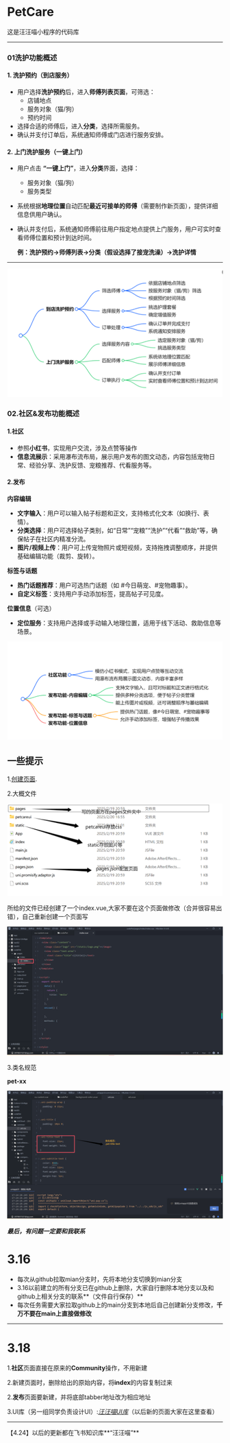 # PetCare
这是汪汪喵小程序的代码库

---



### 01**洗护功能概述**    

#### **1. 洗护预约（到店服务）**  
- 用户选择**洗护预约**后，进入**师傅列表页面**，可筛选：  
  - 店铺地点  
  - 服务对象（猫/狗）  
  - 预约时间  
- 选择合适的师傅后，进入**分类**，选择所需服务。  
- 确认并支付订单后，系统通知师傅或门店进行服务安排。  

#### **2. 上门洗护服务（一键上门）**  
- 用户点击 **“一键上门”**，进入**分类**界面，选择：  
  - 服务对象（猫/狗）  
  - 服务类型    
  
- 系统根据**地理位置**自动匹配**最近可接单的师傅**（需要制作新页面），提供详细信息供用户确认。  

- 确认并支付后，系统通知师傅前往用户指定地点提供上门服务，用户可实时查看师傅位置和预计到达时间。  

  **例：洗护预约->师傅列表->分类（假设选择了接宠洗澡）->洗护详情**

---

![洗护](https://raw.githubusercontent.com/DQ-Wang/PetCare/73b39aa8cfcf16464dc949a2afe851210cba4934/codePet/static/%E8%A1%A5%E5%85%85/%E5%AF%BC%E5%9B%BE01.png)

### 02.**社区&发布功能概述**

#### 1.社区

- 参照**小红书**，实现用户交流，涉及点赞等操作
- **信息流展示**：采用瀑布流布局，展示用户发布的图文动态，内容包括宠物日常、经验分享、洗护反馈、宠粮推荐、代看服务等。

#### 2.发布

**内容编辑**

- **文字输入**：用户可以输入帖子标题和正文，支持格式化文本（如换行、表情）。
- **分类选择**：用户可选择帖子类别，如“日常”“宠粮”“洗护”“代看”“救助”等，确保帖子在社区内精准分流。
- **图片/视频上传**：用户可上传宠物照片或短视频，支持拖拽调整顺序，并提供基础编辑功能（裁剪、旋转）。

 **标签与话题**

- **热门话题推荐**：用户可选热门话题（如 #今日萌宠、#宠物趣事）。
- **自定义标签**：支持用户手动添加标签，提高帖子可见度。

**位置信息**（可选）

- **定位服务**：支持用户选择或手动输入地理位置，适用于线下活动、救助信息等场景。

![社区](https://raw.githubusercontent.com/DQ-Wang/PetCare/refs/heads/main/codePet/static/%E8%A1%A5%E5%85%85/02%E7%A4%BE%E5%8C%BA.png)

## 一些提示
1.[创建页面](https://uniapp.dcloud.net.cn/tutorial/page.html).

2.大概文件

![文件列表](文件列表.png)

所给的文件已经创建了一个index.vue,大家不要在这个页面做修改（合并很容易出错），自己重新创建一个页面写

![示例页面](示例页面.png)

3.类名规范

**pet-xx**

![类名规范](类名规范.png)

***最后，有问题一定要和我联系***



# 3.16

- 每次从github拉取mian分支时，先将本地分支切换到mian分支
- 3.16以前建立的所有分支已在github上删除，大家自行删除本地分支以及和github上相关分支的联系**（文件自行保存）**
- 每次任务需要大家拉取github上的main分支到本地后自己创建新分支修改，**千万不要在main上直接做修改**

---



# 3.18

1.**社区**页面直接在原来的**Community**操作，不用新建

2.新建页面时，删除给出的原始内容，将**index**的内容复制过来

2.**发布**页面要新建，并将底部tabber地址改为相应地址

3.UI库（另一组同学负责设计UI）:*[汪汪喵UI库](https://js.design/f/7Pmqbf?p=jewIYko0EZ&mode=design)*（以后新的页面大家在这里查看）

---



【4.24】以后的更新都在飞书知识库**“汪汪喵”**







